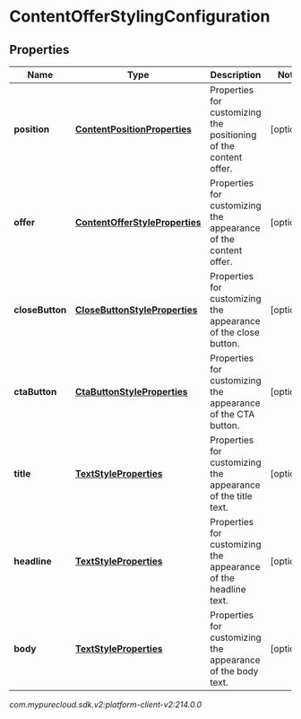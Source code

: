 # ContentOfferStylingConfiguration


## Properties

| Name | Type | Description | Notes |
| ------------ | ------------- | ------------- | ------------- |
| **position** | [**ContentPositionProperties**](ContentPositionProperties) | Properties for customizing the positioning of the content offer. |  [optional] |
| **offer** | [**ContentOfferStyleProperties**](ContentOfferStyleProperties) | Properties for customizing the appearance of the content offer. |  [optional] |
| **closeButton** | [**CloseButtonStyleProperties**](CloseButtonStyleProperties) | Properties for customizing the appearance of the close button. |  [optional] |
| **ctaButton** | [**CtaButtonStyleProperties**](CtaButtonStyleProperties) | Properties for customizing the appearance of the CTA button. |  [optional] |
| **title** | [**TextStyleProperties**](TextStyleProperties) | Properties for customizing the appearance of the title text. |  [optional] |
| **headline** | [**TextStyleProperties**](TextStyleProperties) | Properties for customizing the appearance of the headline text. |  [optional] |
| **body** | [**TextStyleProperties**](TextStyleProperties) | Properties for customizing the appearance of the body text. |  [optional] |




_com.mypurecloud.sdk.v2:platform-client-v2:214.0.0_

